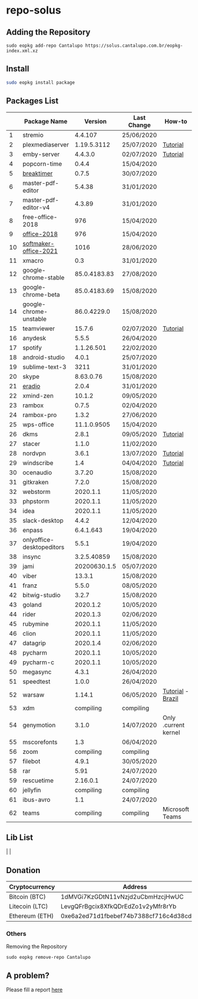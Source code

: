 # repo-solus

## Adding the Repository

`sudo eopkg add-repo Cantalupo https://solus.cantalupo.com.br/eopkg-index.xml.xz`
 

## Install

```bash
sudo eopkg install package
```

## Packages List

| | Package Name | Version | Last Change | How-to |
| --- | --- | --- | --- | --- |
| 1 | stremio | 4.4.107 | 25/06/2020 | |
| 2 | plexmediaserver | 1.19.5.3112 | 25/07/2020 | [Tutorial](https://github.com/cantalupo555/repo-solus/wiki/How-Install-Plex-Media-Server-on-Solus) |
| 3 | emby-server | 4.4.3.0 | 02/07/2020 | [Tutorial](https://github.com/cantalupo555/repo-solus/wiki/How-Install-Emby-Server-on-Solus) |
| 4 | popcorn-time | 0.4.4 | 15/04/2020 | |
| 5 | [breaktimer](https://breaktimer.app/) | 0.7.5 | 30/07/2020 | |
| 6 | master-pdf-editor | 5.4.38 | 31/01/2020 | |
| 7 | master-pdf-editor-v4 | 4.3.89 | 31/01/2020 | |
| 8 | free-office-2018 | 976 | 15/04/2020 | |
| 9 | [office-2018](http://www.softmaker.com/go/officenxheise) | 976 | 15/04/2020 | |
| 10 | [softmaker-office-2021](http://www.softmaker.com/go/officenxheise) | 1016 | 28/06/2020 |
| 11 | xmacro | 0.3 | 31/01/2020 | |
| 12 | google-chrome-stable | 85.0.4183.83 | 27/08/2020 | |
| 13 | google-chrome-beta | 85.0.4183.69 | 15/08/2020 | |
| 14 | google-chrome-unstable | 86.0.4229.0 | 15/08/2020 | |
| 15 | teamviewer | 15.7.6 | 02/07/2020 | [Tutorial](https://github.com/cantalupo555/repo-solus/wiki/How-Install-TeamViewer-on-Solus) |
| 16 | anydesk | 5.5.5 | 26/04/2020 | |
| 17 | spotify | 1.1.26.501 | 22/02/2020 | |
| 18 | android-studio | 4.0.1 | 25/07/2020 | |
| 19 | sublime-text-3 | 3211 | 31/01/2020 | |
| 20 | skype | 8.63.0.76 | 15/08/2020 | |
| 21 | [eradio](https://github.com/DreamDevel/eRadio) | 2.0.4 | 31/01/2020 | |
| 22 | xmind-zen | 10.1.2 | 09/05/2020 | |
| 23 | rambox | 0.7.5 | 02/04/2020 | |
| 24 | rambox-pro | 1.3.2 | 27/06/2020 | |
| 25 | wps-office | 11.1.0.9505 | 15/04/2020 | |
| 26 | dkms | 2.8.1 | 09/05/2020 | [Tutorial](https://github.com/cantalupo555/repo-solus/wiki/How-Install-dkms-on-Solus) |
| 27 | stacer | 1.1.0 | 11/02/2020 | |
| 28 | nordvpn | 3.6.1 | 13/07/2020 | [Tutorial](https://github.com/cantalupo555/repo-solus/wiki/How-Install-NordVPN-on-Solus) | |
| 29 | windscribe | 1.4 | 04/04/2020 | [Tutorial](https://github.com/cantalupo555/repo-solus/wiki/How-Install-windscribe-on-Solus) |
| 30 | ocenaudio | 3.7.20 | 15/08/2020 | |
| 31 | gitkraken | 7.2.0 | 15/08/2020 | |
| 32 | webstorm | 2020.1.1 | 11/05/2020 | |
| 33 | phpstorm | 2020.1.1 | 11/05/2020 | |
| 34 | idea | 2020.1.1 | 11/05/2020 | |
| 35 | slack-desktop | 4.4.2 | 12/04/2020 | |
| 36 | enpass | 6.4.1.643 | 19/04/2020 | |
| 37 | onlyoffice-desktopeditors | 5.5.1 | 19/04/2020 | |
| 38 | insync | 3.2.5.40859 | 15/08/2020 | |
| 39 | jami | 20200630.1.5 | 05/07/2020 | |
| 40 | viber | 13.3.1 | 15/08/2020 | |
| 41 | franz | 5.5.0 | 08/05/2020 | |
| 42 | bitwig-studio | 3.2.7 | 15/08/2020 | |
| 43 | goland | 2020.1.2 | 10/05/2020 | |
| 44 | rider | 2020.1.3 | 02/06/2020 | |
| 45 | rubymine | 2020.1.1 | 11/05/2020 | |
| 46 | clion | 2020.1.1 | 11/05/2020 | |
| 47 | datagrip | 2020.1.4 | 02/06/2020 | |
| 48 | pycharm | 2020.1.1 | 10/05/2020 | |
| 49 | pycharm-c | 2020.1.1 | 10/05/2020 | |
| 50 | megasync | 4.3.1 | 26/04/2020 | |
| 51 | speedtest | 1.0.0 | 26/04/2020 | |
| 52 | warsaw | 1.14.1 | 06/05/2020 | [Tutorial](https://github.com/cantalupo555/repo-solus/wiki/How-Install-warsaw-on-Solus-%5BBrazil%5D) - [Brazil](https://www.dieboldnixdorf.com.br/warsaw) |
| 53 | xdm | compiling | compiling | |
| 54 | genymotion | 3.1.0 | 14/07/2020 | Only .current kernel |
| 55 | mscorefonts | 1.3 | 06/04/2020 | |
| 56 | zoom | compiling | compiling | |
| 57 | filebot | 4.9.1 | 30/05/2020 | |
| 58 | rar | 5.91 | 24/07/2020 | |
| 59 | rescuetime | 2.16.0.1 | 24/07/2020 | |
| 60 | jellyfin | compiling | compiling | |
| 61 | ibus-avro | 1.1 | 24/07/2020 | |
| 62 | teams | compiling | compiling | Microsoft Teams |

## Lib List

| |

## Donation

| Cryptocurrency | Address |
| --- | --- |
| Bitcoin (BTC) | 1dMVGi7KzGDtN11vNzjd2uCbmHzcjHwUC |
| Litecoin (LTC) | LevgQFrBgcix8XfkQDrEdZo1v2yMfr8rYb |
| Ethereum (ETH) | 0xe6a2ed71d1fbebef74b7388cf716c4d38cd432f7 |

### Others

Removing the Repository

`sudo eopkg remove-repo Cantalupo`

## A problem?

Please fill a report [here](https://github.com/cantalupo555/repo-solus/issues/new)
